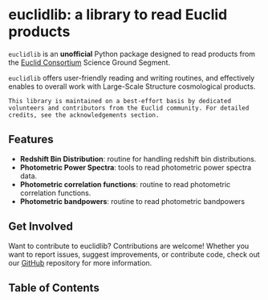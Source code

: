 # euclidlib: a library to read Euclid products

`euclidlib` is an **unofficial** Python package designed to read products from the [Euclid Consortium](https://www.euclid-ec.org) Science Ground Segment.

`euclidlib` offers user-friendly reading and writing routines, and effectively enables to overall work with Large-Scale Structure cosmological products.

```{note}
This library is maintained on a best-effort basis by dedicated volunteers and contributors from the Euclid community. For detailed credits, see the acknowledgements section.
```

## Features

- **Redshift Bin Distribution**: routine for handling redshift bin distributions.
- **Photometric Power Spectra**: tools to read photometric power spectra data.
- **Photometric correlation functions**: routine to read photometric correlation functions.
- **Photometric bandpowers**: routine to read photometric bandpowers

## Get Involved

Want to contribute to euclidlib? Contributions are welcome! Whether you want to report issues, suggest improvements, or contribute code, check out our [GitHub](https://github.com/euclidlib/euclidlib) repository for more information.

## Table of Contents
```{tableofcontents}
```
